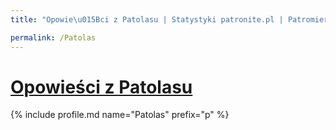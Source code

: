 ```yaml
---
title: "Opowie\u015Bci z Patolasu | Statystyki patronite.pl | Patromierz"

permalink: /Patolas
---
```


# [Opowieści z Patolasu](https://patronite.pl/Patolas)

{% include profile.md name="Patolas" prefix="p" %}
